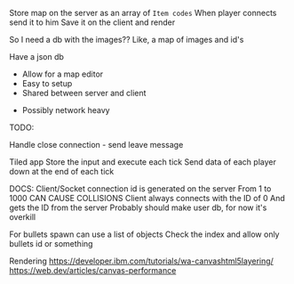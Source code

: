 Store map on the server as an array of `Item codes`
When player connects send it to him
Save it on the client and render


So I need a db with the images??
Like, a map of images and id's


Have a json db
+ Allow for a map editor
+ Easy to setup
+ Shared between server and client
- Possibly network heavy


TODO:

Handle close connection - send leave message


Tiled app
Store the input and execute each tick
Send data of each player down at the end of each tick

DOCS:
Client/Socket connection id is generated on the server
From 1 to 1000 CAN CAUSE COLLISIONS
Client always connects with the ID of 0
And gets the ID from the server
Probably should make user db, for now it's overkill

For bullets spawn can use a list of objects
Check the index and allow only bullets id or something


Rendering
https://developer.ibm.com/tutorials/wa-canvashtml5layering/
https://web.dev/articles/canvas-performance
